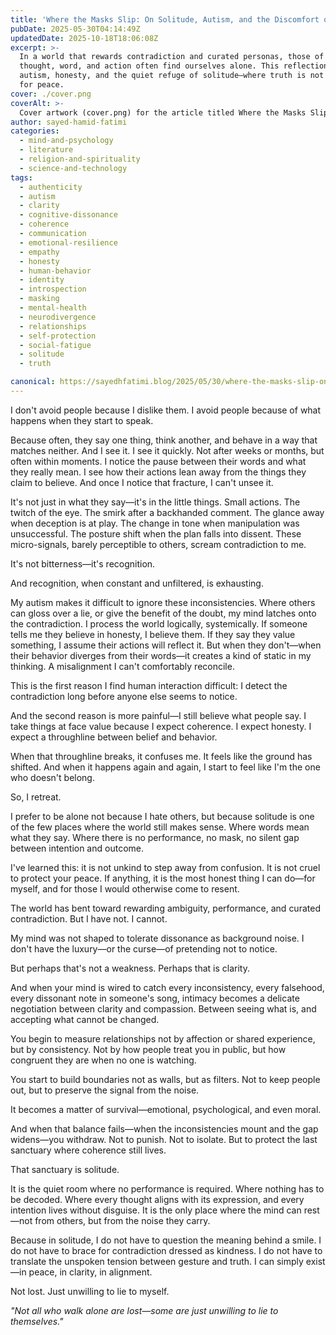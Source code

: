 ```yaml
---
title: 'Where the Masks Slip: On Solitude, Autism, and the Discomfort of Discrepancy'
pubDate: 2025-05-30T04:14:49Z
updatedDate: 2025-10-18T18:06:08Z
excerpt: >-
  In a world that rewards contradiction and curated personas, those of us who seek coherence between
  thought, word, and action often find ourselves alone. This reflection explores the tension between
  autism, honesty, and the quiet refuge of solitude—where truth is not just valued, but necessary
  for peace.
cover: ./cover.png
coverAlt: >-
  Cover artwork (cover.png) for the article titled Where the Masks Slip: On Solitude, Autism, and the Discomfort of Discrepancy.
author: sayed-hamid-fatimi
categories:
  - mind-and-psychology
  - literature
  - religion-and-spirituality
  - science-and-technology
tags:
  - authenticity
  - autism
  - clarity
  - cognitive-dissonance
  - coherence
  - communication
  - emotional-resilience
  - empathy
  - honesty
  - human-behavior
  - identity
  - introspection
  - masking
  - mental-health
  - neurodivergence
  - relationships
  - self-protection
  - social-fatigue
  - solitude
  - truth

canonical: https://sayedhfatimi.blog/2025/05/30/where-the-masks-slip-on-solitude-autism-and-the-discomfort-of-discrepancy/
---
```


I don't avoid people because I dislike them.
I avoid people because of what happens when they start to speak.

Because often, they say one thing, think another, and behave in a way that matches neither. And I see it. I see it quickly. Not after weeks or months, but often within moments. I notice the pause between their words and what they really mean. I see how their actions lean away from the things they claim to believe. And once I notice that fracture, I can't unsee it.

It's not just in what they say—it's in the little things.
Small actions. The twitch of the eye. The smirk after a backhanded comment. The glance away when deception is at play. The change in tone when manipulation was unsuccessful. The posture shift when the plan falls into dissent. These micro-signals, barely perceptible to others, scream contradiction to me.

It's not bitterness—it's recognition.

And recognition, when constant and unfiltered, is exhausting.

My autism makes it difficult to ignore these inconsistencies. Where others can gloss over a lie, or give the benefit of the doubt, my mind latches onto the contradiction. I process the world logically, systemically. If someone tells me they believe in honesty, I believe them. If they say they value something, I assume their actions will reflect it. But when they don't—when their behavior diverges from their words—it creates a kind of static in my thinking. A misalignment I can't comfortably reconcile.

This is the first reason I find human interaction difficult: I detect the contradiction long before anyone else seems to notice.

And the second reason is more painful—I still believe what people say. I take things at face value because I expect coherence. I expect honesty. I expect a throughline between belief and behavior.

When that throughline breaks, it confuses me. It feels like the ground has shifted. And when it happens again and again, I start to feel like I'm the one who doesn't belong.

So, I retreat.

I prefer to be alone not because I hate others, but because solitude is one of the few places where the world still makes sense.
Where words mean what they say.
Where there is no performance, no mask, no silent gap between intention and outcome.

I've learned this: it is not unkind to step away from confusion.
It is not cruel to protect your peace.
If anything, it is the most honest thing I can do—for myself, and for those I would otherwise come to resent.

The world has bent toward rewarding ambiguity, performance, and curated contradiction.
But I have not.
I cannot.

My mind was not shaped to tolerate dissonance as background noise. I don't have the luxury—or the curse—of pretending not to notice.

But perhaps that's not a weakness.
Perhaps that is clarity.

And when your mind is wired to catch every inconsistency, every falsehood, every dissonant note in someone's song, intimacy becomes a delicate negotiation between clarity and compassion. Between seeing what is, and accepting what cannot be changed.

You begin to measure relationships not by affection or shared experience, but by consistency. Not by how people treat you in public, but how congruent they are when no one is watching.

You start to build boundaries not as walls, but as filters.
Not to keep people out, but to preserve the signal from the noise.

It becomes a matter of survival—emotional, psychological, and even moral.

And when that balance fails—when the inconsistencies mount and the gap widens—you withdraw.
Not to punish. Not to isolate. But to protect the last sanctuary where coherence still lives.

That sanctuary is solitude.

It is the quiet room where no performance is required. Where nothing has to be decoded. Where every thought aligns with its expression, and every intention lives without disguise. It is the only place where the mind can rest—not from others, but from the noise they carry.

Because in solitude, I do not have to question the meaning behind a smile.
I do not have to brace for contradiction dressed as kindness.
I do not have to translate the unspoken tension between gesture and truth.
I can simply exist—in peace, in clarity, in alignment.

Not lost.
Just unwilling to lie to myself.

*"Not all who walk alone are lost—some are just unwilling to lie to themselves."*
